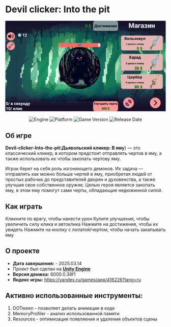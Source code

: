 # Devil clicker: Into the pit

<p align="center">
   <img src="https://github.com/jorick337/Devil-clicker-Into-the-pit/blob/main/MinorFiles/Video/MiniGameplay.gif">
</p>

<p align="center">
   <img src="https://img.shields.io/badge/Engine-Unity%206000.0.38f1-blueviolet?style=&logo=unity" alt="Engine">
   <img src="https://img.shields.io/badge/Platform-Windows, Linux, MacOs, WebGl %20-brightgreen?style=&logo=android" alt="Platform">
   <img src="https://img.shields.io/badge/Version-1.0.1-blue" alt="Game Version">
   <img src="https://img.shields.io/badge/Release Date-28.02.2025-red" alt="Release Date">
</p>

## Об игре

**Devil-clicker-Into-the-pit**(**Дьявольский кликер: В яму**) — это классический кликер, в котором предстоит отправлять чертов в яму, а также использовать их чтобы закопать чертову яму.

Игрок берет на себя роль изгоняющего демонов.
Их задача — отправлять как можно больше чертей в яму, приобретая людей от простых рабочих до представителей дворян и духовенства, а также улучшая свое собственное оружие.
Целью героя является закопать яму, в этом ему помогут сами черты, обладающие недюжинной силой.

## Как играть

Кликните по врагу, чтобы нанести урон
Купите улучшения, чтобы увеличить силу клика и автоклика
Нажмите на достижения, чтобы их увидеть
Нажмите на кнопку с лопатой/чертом, чтобы начать закапывать яму

## О проекте

* **Дата завершения:** - 2025.03.14
* Проект был сделан на **[Unity Engine](https://unity.com/)**
* **Версия движка:** 6000.0.38f1
* **Яндекс игры:** https://yandex.ru/games/app/416226?lang=ru

## Активно использованные инструменты:
1. DOTween - позволяет делать анимации в коде
2. MemoryProfiler - анализ использованной памяти
3. Resources - оптимизация появляения и удаления объектов сцены
